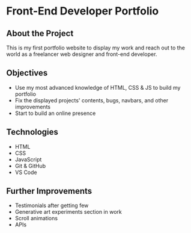 # Front-End Developer Portfolio 

## About the Project
This is my first portfolio website to display my work and reach out to the world as a freelancer web designer and front-end developer. 

## Objectives
* Use my most advanced knowledge of HTML, CSS & JS to build my portfolio
* Fix the displayed projects' contents, bugs, navbars, and other improvements
* Start to build an online presence 

## Technologies
* HTML
* CSS
* JavaScript
* Git & GitHub
* VS Code

## Further Improvements
* Testimonials after getting few
* Generative art experiments section in work
* Scroll animations 
* APIs
